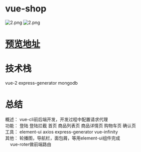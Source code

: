 # vue-shop

![2.png](https://chengfengfengwang.github.io/vue-shop/1.png)
![2.png](https://chengfengfengwang.github.io/vue-shop/2.png)
# [预览地址](http://59.110.236.209:8080/)

# 技术栈
vue-2 express-generator mongodb 

# 总结

概述： vue-cli前后端开发，开发过程中配置请求代理 <br>
功能： 登陆 登陆拦截 首页 商品列表页 商品详情页 购物车页 确认页 <br>
工具： element-ui axios express-generator vue-infinity <br>
其他： 轮播图，导航栏，面包屑，等用element-ui组件完成 <br>
      vue-roter做前端路由
